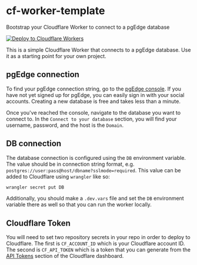 # cf-worker-template
Bootstrap your Cloudflare Worker to connect to a pgEdge database

[![Deploy to Cloudflare Workers](https://deploy.workers.cloudflare.com/button)](https://deploy.workers.cloudflare.com/?url=https://github.com/pgEdge/cf-worker-template)

This is a simple Cloudflare Worker that connects to a pgEdge database. Use it as a starting point 
for your own project. 

## pgEdge connection

To find your pgEdge connection string, go to the [pgEdge console](https://app.pgedge.com). If you have 
not yet signed up for pgEdge, you can easily sign in with your social accounts. Creating a new database 
is free and takes less than a minute.

Once you've reached the console, navigate to the database you want to connect to. In the `Connect to your database` 
section, you will find your username, password, and the host is the `Domain`.  

## DB connection

The database connection is configured using the `DB` environment variable. The value should be in
connection string format, e.g. `postgres://user:pass@host/dbname?sslmode=required`. This value
can be added to Cloudflare using `wrangler` like so:

```bash
wrangler secret put DB
```

Additionally, you should make a `.dev.vars` file and set the `DB` environment variable there as well
so that you can run the worker locally.

## Cloudflare Token

You will need to set two repository secrets in your repo in order to deploy to Cloudflare. 
The first is `CF_ACCOUNT_ID` which is your Cloudflare account ID. The second is `CF_API_TOKEN` 
which is a token that you can generate from the [API Tokens](https://dash.cloudflare.com/profile/api-tokens) 
section of the Cloudflare dashboard. 


